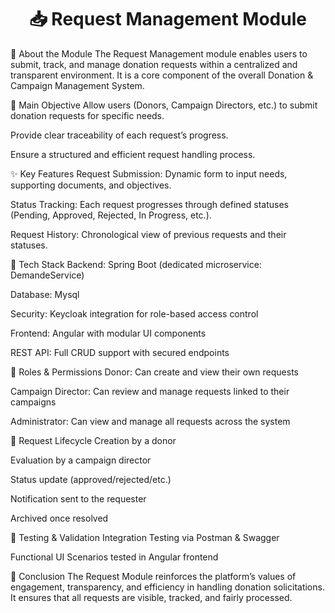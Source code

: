 <h1 align="center">📥 Request Management Module</h1>
📌 About the Module
The Request Management module enables users to submit, track, and manage donation requests within a centralized and transparent environment. It is a core component of the overall Donation & Campaign Management System.

🎯 Main Objective
Allow users (Donors, Campaign Directors, etc.) to submit donation requests for specific needs.

Provide clear traceability of each request’s progress.

Ensure a structured and efficient request handling process.

✨ Key Features
Request Submission: Dynamic form to input needs, supporting documents, and objectives.

Status Tracking: Each request progresses through defined statuses (Pending, Approved, Rejected, In Progress, etc.).

Request History: Chronological view of previous requests and their statuses.

🧰 Tech Stack
Backend: Spring Boot  (dedicated microservice: DemandeService)

Database: Mysql

Security: Keycloak integration for role-based access control

Frontend: Angular with modular UI components

REST API: Full CRUD support with secured endpoints

🔐 Roles & Permissions
Donor: Can create and view their own requests

Campaign Director: Can review and manage requests linked to their campaigns

Administrator: Can view and manage all requests across the system

🔄 Request Lifecycle
Creation by a donor

Evaluation by a campaign director

Status update (approved/rejected/etc.)

Notification sent to the requester

Archived once resolved

🧪 Testing & Validation
Integration Testing via Postman & Swagger

Functional UI Scenarios tested in Angular frontend

🏁 Conclusion
The Request Module reinforces the platform’s values of engagement, transparency, and efficiency in handling donation solicitations. It ensures that all requests are visible, tracked, and fairly processed.
